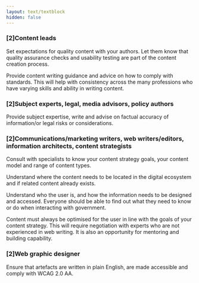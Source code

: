 ```yaml
---
layout: text/textblock
hidden: false
---
```



### [2]Content leads

Set expectations for quality content with your authors. Let them know that quality assurance checks and usability testing are part of the content creation process.

Provide content writing guidance and advice on how to comply with standards. This will help with consistency across the many professions who have varying skills and ability in writing content.

### [2]Subject experts, legal, media advisors, policy authors

Provide subject expertise, write and advise on factual accuracy of information/or legal risks or considerations.

### [2]Communications/marketing writers, web writers/editors, information architects, content strategists

Consult with specialists to know your content strategy goals, your content model and range of content types.
 
Understand where the content needs to be located in the digital ecosystem and if related content already exists.

Understand who the user is, and how the information needs to be designed and accessed. Everyone should be able to find out what they need to know or do when interacting with government.  

Content must always be optimised for the user in line with the goals of your content strategy. This will require negotiation with experts who are not experienced in web writing. It is also an opportunity for mentoring and building capability.

### [2]Web graphic designer

Ensure that artefacts are written in plain English, are made accessible and comply with WCAG 2.0 AA.
